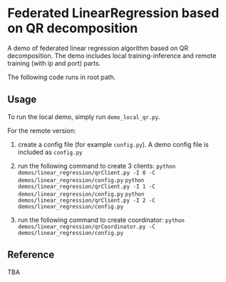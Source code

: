# Federated LinearRegression based on QR decomposition

A demo of federated linear regression algorithm based on QR decomposition. The demo includes local 
training-inference and remote training (with ip and port) parts.

The following code runs in root path.


## Usage

To run the local demo, simply run `demo_local_qr.py`. 

For the remote version:

1) create a config file (for example `config.py`). A demo config
file is included as `config.py`

2) run the following command to create 3 clients:
`python demos/linear_regression/qrClient.py -I 0 -C demos/linear_regression/config.py`
`python demos/linear_regression/qrClient.py -I 1 -C demos/linear_regression/config.py`
`python demos/linear_regression/qrClient.py -I 2 -C demos/linear_regression/config.py`

3) run the following command to create coordinator:
`python demos/linear_regression/qrCoordinator.py -C demos/linear_regression/config.py`


## Reference

TBA